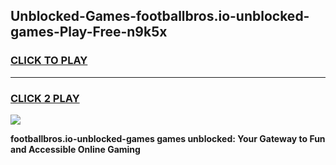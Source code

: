
## Unblocked-Games-footballbros.io-unblocked-games-Play-Free-n9k5x
<h3>
<a href="https://premium76.site?title=footballbros.io-unblocked-games&ref=22A">CLICK TO PLAY</a></h3>
<hr>

<h3>
<a href="https://premium76.site?title=footballbros.io-unblocked-games&ref=22A">CLICK 2 PLAY</a>
  
</h3>

<a href="https://premium76.site?title=footballbros.io-unblocked-games&ref=22A"><img src="https://clearcache.store/games.png"></a>


**footballbros.io-unblocked-games games unblocked: Your Gateway to Fun and Accessible Online Gaming**
